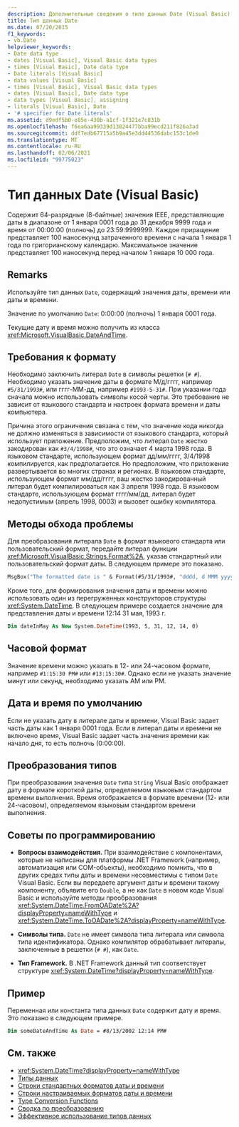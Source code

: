 ```yaml
---
description: Дополнительные сведения о типе данных Date (Visual Basic)
title: Тип данных Date
ms.date: 07/20/2015
f1_keywords:
- vb.Date
helpviewer_keywords:
- Date data type
- dates [Visual Basic], Visual Basic data types
- times [Visual Basic], Date data type
- Date literals [Visual Basic]
- data values [Visual Basic]
- times [Visual Basic], Visual Basic data types
- dates [Visual Basic], Date data type
- data types [Visual Basic], assigning
- literals [Visual Basic], Date
- '# specifier for Date literals'
ms.assetid: d9edf5b0-e85e-438b-a1cf-1f321e7c831b
ms.openlocfilehash: f6ea6aa99339d13824477bba99ecd211f826a3ad
ms.sourcegitcommit: ddf7edb67715a5b9a45e3dd44536dabc153c1de0
ms.translationtype: MT
ms.contentlocale: ru-RU
ms.lasthandoff: 02/06/2021
ms.locfileid: "99775023"
---
```

# <a name="date-data-type-visual-basic"></a>Тип данных Date (Visual Basic)

Содержит 64-разрядные (8-байтные) значения IEEE, представляющие даты в диапазоне от 1 января 0001 года до 31 декабря 9999 года и время от 00:00:00 (полночь) до 23:59:9999999. Каждое приращение представляет 100 наносекунд затраченного времени с начала 1 января 1 года по григорианскому календарю. Максимальное значение представляет 100 наносекунд перед началом 1 января 10 000 года.

## <a name="remarks"></a>Remarks

Используйте тип данных `Date`, содержащий значения даты, времени или даты и времени.

Значение по умолчанию `Date`: 0:00:00 (полночь) 1 января 0001 года.

Текущие дату и время можно получить из класса <xref:Microsoft.VisualBasic.DateAndTime>.

## <a name="format-requirements"></a>Требования к формату

Необходимо заключить литерал `Date` в символы решетки (`# #`). Необходимо указать значение даты в формате М/д/гггг, например `#5/31/1993#`, или гггг-ММ-дд, например `#1993-5-31#`. При указании года сначала можно использовать символы косой черты.  Это требование не зависит от языкового стандарта и настроек формата времени и даты компьютера.

Причина этого ограничения связана с тем, что значение кода никогда не должно изменяться в зависимости от языкового стандарта, который использует приложение. Предположим, что литерал `Date` жестко закодирован как `#3/4/1998#`, что это означает 4 марта 1998 года. В языковом стандарте, использующем формат дд/мм/гггг, 3/4/1998 компилируется, как предполагается. Но предположим, что приложение развертывается во многих странах и регионах. В языковом стандарте, использующем формат мм/дд/гггг, ваш жестко закодированный литерал будет компилироваться как 3 апреля 1998 года. В языковом стандарте, использующем формат гггг/мм/дд, литерал будет недопустимым (апрель 1998, 0003) и вызовет ошибку компилятора.

## <a name="workarounds"></a>Методы обхода проблемы

Для преобразования литерала `Date` в формат языкового стандарта или пользовательский формат, передайте литерал функции <xref:Microsoft.VisualBasic.Strings.Format%2A>, указав стандартный или пользовательский формат даты. В следующем примере это показано.

```vb
MsgBox("The formatted date is " & Format(#5/31/1993#, "dddd, d MMM yyyy"))
```

Кроме того, для формирования значения даты и времени можно использовать один из перегруженных конструкторов структуры <xref:System.DateTime>. В следующем примере создается значение для представления даты и времени 12:14 31 мая, 1993 г.

```vb
Dim dateInMay As New System.DateTime(1993, 5, 31, 12, 14, 0)
```

## <a name="hour-format"></a>Часовой формат

Значение времени можно указать в 12- или 24-часовом формате, например `#1:15:30 PM#` или `#13:15:30#`. Однако если не указать значение минут или секунд, необходимо указать AM или PM.

## <a name="date-and-time-defaults"></a>Дата и время по умолчанию

Если не указать дату в литерале даты и времени, Visual Basic задает часть даты как 1 января 0001 года. Если в литерал даты и времени не включено время, Visual Basic задает часть значения времени как начало дня, то есть полночь (0:00:00).

## <a name="type-conversions"></a>Преобразования типов

При преобразовании значения `Date` типа `String` Visual Basic отображает дату в формате короткой даты, определяемом языковым стандартом времени выполнения. Время отображается в формате времени (12- или 24-часовом), определяемом языковым стандартом времени выполнения.

## <a name="programming-tips"></a>Советы по программированию

- **Вопросы взаимодействия.** При взаимодействие с компонентами, которые не написаны для платформы .NET Framework (например, автоматизация или COM-объекты), необходимо помнить, что в других средах типы даты и времени несовместимы с типом `Date` Visual Basic. Если вы передаете аргумент даты и времени такому компоненту, объявите его `Double`, а не как `Date` в новом коде Visual Basic и используйте методы преобразования <xref:System.DateTime.FromOADate%2A?displayProperty=nameWithType> и <xref:System.DateTime.ToOADate%2A?displayProperty=nameWithType>.

- **Символы типа.** `Date` не имеет символа типа литерала или символа типа идентификатора. Однако компилятор обрабатывает литералы, заключенные в решетки (`# #`), как `Date`.

- **Тип Framework.** В .NET Framework данный тип соответствует структуре <xref:System.DateTime?displayProperty=nameWithType>.

## <a name="example"></a>Пример

Переменная или константа типа данных `Date` содержит дату и время. Это показано в следующем примере.

```vb
Dim someDateAndTime As Date = #8/13/2002 12:14 PM#
```

## <a name="see-also"></a>См. также

- <xref:System.DateTime?displayProperty=nameWithType>
- [Типы данных](index.md)
- [Строки стандартных форматов даты и времени](../../../standard/base-types/standard-date-and-time-format-strings.md)
- [Строки настраиваемых форматов даты и времени](../../../standard/base-types/custom-date-and-time-format-strings.md)
- [Type Conversion Functions](../functions/type-conversion-functions.md)
- [Сводка по преобразованию](../keywords/conversion-summary.md)
- [Эффективное использование типов данных](../../programming-guide/language-features/data-types/efficient-use-of-data-types.md)
